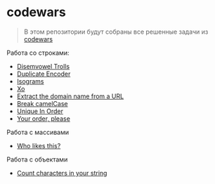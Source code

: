 # codewars

> В этом репозитории будут собраны все решенные задачи из [codewars](https://www.codewars.com/) 

Работа со строками:
* [Disemvowel Trolls](disemvowel-trolls)
* [Duplicate Encoder](duplicate-encoder)
* [Isograms](isograms)
* [Xo](xo)
* [Extract the domain name from a URL](domain-name)
* [Break camelCase](break-camel-case)
* [Unique In Order](enique-in-order)
* [Your order, please](your-order-please)

Работа с массивами
* [Who likes this?](who-likes-this)

Работа с объектами
* [Count characters in your string](count-characters-in-your-string)
